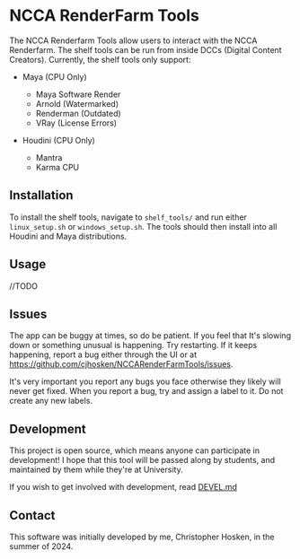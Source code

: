 # NCCA RenderFarm Tools
The NCCA Renderfarm Tools allow users to interact with the NCCA Renderfarm. The shelf tools can be run from inside DCCs (Digital Content Creators). Currently, the shelf tools only support:

 - Maya (CPU Only)
    - Maya Software Render
    - Arnold (Watermarked)
    - Renderman (Outdated)
    - VRay (License Errors)

 - Houdini (CPU Only)
    - Mantra
    - Karma CPU


## Installation
To install the shelf tools, navigate to `shelf_tools/` and run either `linux_setup.sh` or `windows_setup.sh`. The tools should then install into all Houdini and Maya distributions.


## Usage
//TODO

## Issues
The app can be buggy at times, so do be patient. If you feel that It's slowing down or something unusual is happening. Try restarting. If it keeps happening, report a bug either through the UI or at https://github.com/cjhosken/NCCARenderFarmTools/issues.

It's very important you report any bugs you face otherwise they likely will never get fixed. When you report a bug, try and assign a label to it. Do not create any new labels.

## Development
This project is open source, which means anyone can participate in development! I hope that this tool will be passed along by students, and maintained by them while they're at University.

If you wish to get involved with development, read [DEVEL.md](DEVEL.md)

## Contact
This software was initially developed by me, Christopher Hosken, in the summer of 2024.